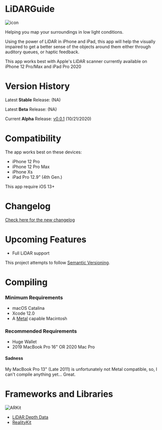 # LiDARGuide
![icon](https://nikhilp.org/images/lidarguide-icon-144.png)

Helping you map your surroundings in low light conditions.

Using the power of LiDAR in iPhone and iPad, this app will help the visually impaired to get a better sense of the objects around them either through auditory queues, or haptic feedback.

This app works best with Apple's LiDAR scanner currently available on iPhone 12 Pro/Max and iPad Pro 2020


# Version History

Latest **Stable** Release: []() (NA)

Latest **Beta** Release: []() (NA)

Current **Alpha** Release: [v0.0.1]() (10/21/2020)


# Compatibility
The app works best on these devices:
- iPhone 12 Pro
- iPhone 12 Pro Max
- iPhone Xs
- iPad Pro 12.9" (4th Gen.)

This app require iOS 13+



# Changelog
[Check here for the new changelog](https://nikhilp.org/lidarguide-release-notes)

# Upcoming Features

- Full LiDAR support


This project attempts to follow [Semantic Versioning](http://semver.org/).

# Compiling
### Minimum Requirements
- macOS Catalina
- Xcode 12.0
- A [Metal](https://developer.apple.com/metal/ "If you can run macOS Mojave, your Mac will work") capable Macintosh

### Recommended Requirements
- Huge Wallet
- 2019 MacBook Pro 16" OR 2020 Mac Pro

#### Sadness
My MacBook Pro 13" (Late 2011) is unfortunately not Metal compatible, so, I can't compile anything yet... Great.

# Frameworks and Libraries
 ![ARKit](https://developer.apple.com/assets/elements/icons/arkit/arkit-32x32_2x.png)
- [LiDAR Depth Data](https://developer.apple.com/documentation/arkit/ardepthdata)
- [RealityKit](https://developer.apple.com/documentation/realitykit)
